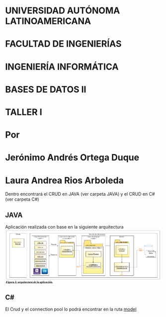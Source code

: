 # UNIVERSIDAD AUTÓNOMA LATINOAMERICANA
# FACULTAD DE INGENIERÍAS
# INGENIERÍA INFORMÁTICA

# BASES DE DATOS II
# TALLER I
# Por
# Jerónimo Andrés Ortega Duque
# Laura Andrea Rios Arboleda 

Dentro encontrará el CRUD en JAVA (ver carpeta JAVA) y el CRUD en C# (ver carpeta C#)

## JAVA
Aplicación realizada con base en la siguiente arquitectura
![img_arq](/Taller2/Media/arq_java.png)

## C#
El Crud y el connection pool lo podrá encontrar en la ruta [model](/Taller2/C%23/Taller2_CS/Taller2_CS/Model)

